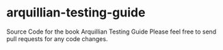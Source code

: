 arquillian-testing-guide
========================

Source Code for the book Arquillian Testing Guide
Please feel free to send pull requests for any code changes.